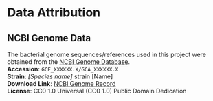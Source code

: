 # Data Attribution
## NCBI Genome Data
The bacterial genome sequences/references used in this project were obtained from the [NCBI Genome Database](https://www.ncbi.nlm.nih.gov/genome/).  
**Accession**: `GCF_XXXXXX.X/GCA_XXXXXX.X`  
**Strain**: *[Species name]* strain [Name]  
**Download Link**: [NCBI Genome Record](https://www.ncbi.nlm.nih.gov/datasets/genome/XXXXX)  
**License**: CC0 1.0 Universal (CC0 1.0) Public Domain Dedication
